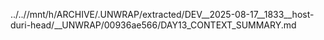 ../..//mnt/h/ARCHIVE/.UNWRAP/extracted/DEV__2025-08-17__1833__host-duri-head/__UNWRAP/00936ae566/DAY13_CONTEXT_SUMMARY.md
